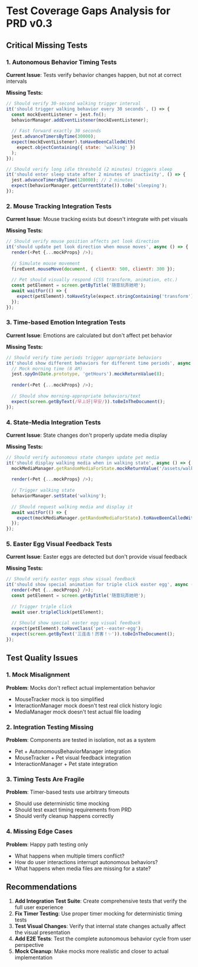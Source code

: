 # Test Coverage Gaps Analysis for PRD v0.3

## Critical Missing Tests

### 1. Autonomous Behavior Timing Tests
**Current Issue**: Tests verify behavior changes happen, but not at correct intervals

**Missing Tests:**
```javascript
// Should verify 30-second walking trigger interval
it('should trigger walking behavior every 30 seconds', () => {
  const mockEventListener = jest.fn();
  behaviorManager.addEventListener(mockEventListener);
  
  // Fast forward exactly 30 seconds
  jest.advanceTimersByTime(30000);
  expect(mockEventListener).toHaveBeenCalledWith(
    expect.objectContaining({ state: 'walking' })
  );
});

// Should verify long idle threshold (2 minutes) triggers sleep
it('should enter sleep state after 2 minutes of inactivity', () => {
  jest.advanceTimersByTime(120000); // 2 minutes
  expect(behaviorManager.getCurrentState()).toBe('sleeping');
});
```

### 2. Mouse Tracking Integration Tests
**Current Issue**: Mouse tracking exists but doesn't integrate with pet visuals

**Missing Tests:**
```javascript
// Should verify mouse position affects pet look direction
it('should update pet look direction when mouse moves', async () => {
  render(<Pet {...mockProps} />);
  
  // Simulate mouse movement
  fireEvent.mouseMove(document, { clientX: 500, clientY: 300 });
  
  // Pet should visually respond (CSS transform, animation, etc.)
  const petElement = screen.getByTitle('随意玩弄她吧');
  await waitFor(() => {
    expect(petElement).toHaveStyle(expect.stringContaining('transform'));
  });
});
```

### 3. Time-based Emotion Integration Tests  
**Current Issue**: Emotions are calculated but don't affect pet behavior

**Missing Tests:**
```javascript  
// Should verify time periods trigger appropriate behaviors
it('should show different behaviors for different time periods', async () => {
  // Mock morning time (8 AM)
  jest.spyOn(Date.prototype, 'getHours').mockReturnValue(8);
  
  render(<Pet {...mockProps} />);
  
  // Should show morning-appropriate behaviors/text
  expect(screen.getByText(/早上好|早安/)).toBeInTheDocument();
});
```

### 4. State-Media Integration Tests
**Current Issue**: State changes don't properly update media display

**Missing Tests:**
```javascript
// Should verify autonomous state changes update pet media
it('should display walking media when in walking state', async () => {
  mockMediaManager.getRandomMediaForState.mockReturnValue('/assets/walking.gif');
  
  render(<Pet {...mockProps} />);
  
  // Trigger walking state
  behaviorManager.setState('walking');
  
  // Should request walking media and display it
  await waitFor(() => {
    expect(mockMediaManager.getRandomMediaForState).toHaveBeenCalledWith('walking');
  });
});
```

### 5. Easter Egg Visual Feedback Tests
**Current Issue**: Easter eggs are detected but don't provide visual feedback

**Missing Tests:**
```javascript
// Should verify easter eggs show visual feedback
it('should show special animation for triple click easter egg', async () => {
  render(<Pet {...mockProps} />);
  const petElement = screen.getByTitle('随意玩弄她吧');
  
  // Trigger triple click
  await user.tripleClick(petElement);
  
  // Should show special easter egg visual feedback
  expect(petElement).toHaveClass('pet--easter-egg');
  expect(screen.getByText('三连击！厉害！✨')).toBeInTheDocument();
});
```

## Test Quality Issues

### 1. Mock Misalignment
**Problem**: Mocks don't reflect actual implementation behavior
- MouseTracker mock is too simplified 
- InteractionManager mock doesn't test real click history logic
- MediaManager mock doesn't test actual file loading

### 2. Integration Testing Missing
**Problem**: Components are tested in isolation, not as a system
- Pet + AutonomousBehaviorManager integration
- MouseTracker + Pet visual feedback integration  
- InteractionManager + Pet state integration

### 3. Timing Tests Are Fragile
**Problem**: Timer-based tests use arbitrary timeouts
- Should use deterministic time mocking
- Should test exact timing requirements from PRD
- Should verify cleanup happens correctly

### 4. Missing Edge Cases
**Problem**: Happy path testing only
- What happens when multiple timers conflict?
- How do user interactions interrupt autonomous behaviors?
- What happens when media files are missing for a state?

## Recommendations

1. **Add Integration Test Suite**: Create comprehensive tests that verify the full user experience
2. **Fix Timer Testing**: Use proper timer mocking for deterministic timing tests
3. **Test Visual Changes**: Verify that internal state changes actually affect the visual presentation
4. **Add E2E Tests**: Test the complete autonomous behavior cycle from user perspective
5. **Mock Cleanup**: Make mocks more realistic and closer to actual implementation